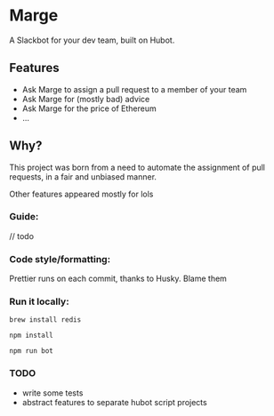 # Marge

A Slackbot for your dev team, built on Hubot.

## Features

- Ask Marge to assign a pull request to a member of your team
- Ask Marge for (mostly bad) advice
- Ask Marge for the price of Ethereum
- ...

## Why?

This project was born from a need to automate the assignment of pull requests, in a fair and unbiased manner.

Other features appeared mostly for lols

### Guide:

// todo

### Code style/formatting:

Prettier runs on each commit, thanks to Husky. Blame them

### Run it locally:

`brew install redis`

`npm install`

`npm run bot`


### TODO

- write some tests
- abstract features to separate hubot script projects